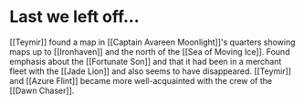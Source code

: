 # **Last we left off…**

[[Teymir]] found a map in [[Captain Avareen Moonlight]]'s quarters showing maps up to [[Ironhaven]] and the north of the [[Sea of Moving Ice]]. Found emphasis about the [[Fortunate Son]] and that it had been in a merchant fleet with the [[Jade Lion]] and also seems to have disappeared. [[Teymir]] and [[Azure Flint]] became more well-acquainted with the crew of the [[Dawn Chaser]].